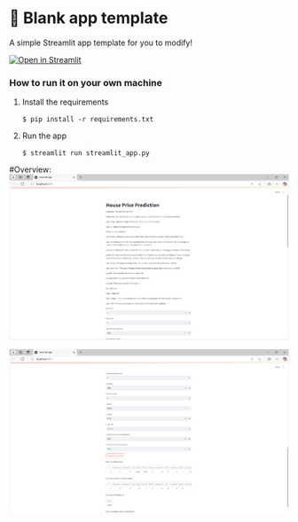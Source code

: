 # 🎈 Blank app template

A simple Streamlit app template for you to modify!

[![Open in Streamlit](https://static.streamlit.io/badges/streamlit_badge_black_white.svg)](https://blank-app-template.streamlit.app/)

### How to run it on your own machine

1. Install the requirements

   ```
   $ pip install -r requirements.txt
   ```

2. Run the app

   ```
   $ streamlit run streamlit_app.py
   ```
#Overview:
<img src=".github/Screenshot 2025-01-17 193149.png" alt="ตัวอย่างรูปภาพ" width="1000"/>

<img src=".github/Screenshot 2025-01-17 193240.png" alt="ตัวอย่างรูปภาพ" width="1000"/>
